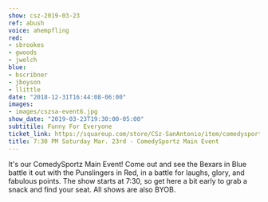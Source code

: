 ```yaml
---
show: csz-2019-03-23
ref: abush
voice: ahempfling
red:
- sbrookes
- gwoods
- jwelch
blue:
- bscribner
- jboyson
- llittle
date: "2018-12-31T16:44:08-06:00"
images:
- images/cszsa-event6.jpg
show_date: "2019-03-23T19:30:00-05:00"
subtitile: Funny For Everyone
ticket_link: https://squareup.com/store/CSz-SanAntonio/item/comedysportz-saturday-night-26
title: 7:30 PM Saturday Mar. 23rd - ComedySportz Main Event
---
```


It's our ComedySportz Main Event! Come out and see the Bexars in Blue battle it out with the Punslingers in Red, in a battle for laughs, glory, and fabulous points. The show starts at 7:30, so get here a bit early to grab a snack and find your seat. All shows are also BYOB.
